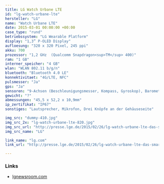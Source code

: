 ```yaml
---
title: LG Watch Urbane LTE
id: "lg-watch-urbane-lte"
hersteller: "LG"
name: "Watch Urbane LTE"
date: 2015-03-01 00:00:00 +00:00
case_type: "rund"
betriebssystem: "LG Wearable Platform"
display: "1,3” P-OLED Display"
aufloesung: "320 x 320 Pixel, 245 ppi"
akku: 700
prozessor: "1,2 GHz  (Qualcomm Snapdragon<sup>TM</sup> 400)"
ram: "1 GB"
interner_speicher: "4 GB"
wlan: "WLAN 802.11 b/g/n"
bluetooth: "Bluetooth 4.0 LE"
konnektivitaet: "4G/LTE, NFC"
pulsmesser: "Ja"
gps: "Ja"
sensoren: "9-Achsen (Beschleunigungsmesser, Kompass, Gyroskop), Barometer"
gewicht: "?"
abmessungen: "45,5 x 52,2 x 10,9mm"
ip_zertifikat: "IP67"
sonstiges: "Lautsprecher, Mikrofon, Drei Knöpfe an der Gehäuseseite"

img_src: "dummy-410.jpg"
img_src_2x: "lg-watch-urbane-lte-820.jpg"
img_src_url: "http://presse.lge.de/2015/02/26/lg-watch-urbane-lte-das-smartphone-fuers-handgelenk-und-so-viel-mehr/"
img_src_name: "LG"

link_name: "lg.com"
link_url: "http://presse.lge.de/2015/02/26/lg-watch-urbane-lte-das-smartphone-fuers-handgelenk-und-so-viel-mehr/"

---
```


### Links
* [lgnewsroom.com](http://www.lgnewsroom.com/2015/03/lg-watch-urbane-lte/)
